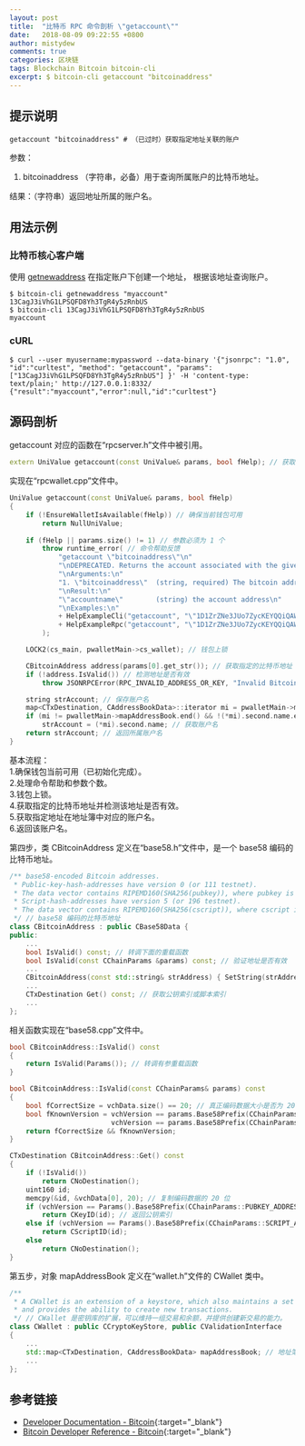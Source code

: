 ```yaml
---
layout: post
title:  "比特币 RPC 命令剖析 \"getaccount\""
date:   2018-08-09 09:22:55 +0800
author: mistydew
comments: true
categories: 区块链
tags: Blockchain Bitcoin bitcoin-cli
excerpt: $ bitcoin-cli getaccount "bitcoinaddress"
---
```

## 提示说明

```shell
getaccount "bitcoinaddress" # （已过时）获取指定地址关联的账户
```

参数：<br>
1. bitcoinaddress （字符串，必备）用于查询所属账户的比特币地址。

结果：（字符串）返回地址所属的账户名。

## 用法示例

### 比特币核心客户端

使用 [getnewaddress](/blog/2018/08/bitcoin-rpc-command-getnewaddress.html) 在指定账户下创建一个地址，
根据该地址查询账户。

```shell
$ bitcoin-cli getnewaddress "myaccount"
13CagJ3iVhG1LPSQFD8Yh3TgR4y5zRnbUS
$ bitcoin-cli 13CagJ3iVhG1LPSQFD8Yh3TgR4y5zRnbUS
myaccount
```

### cURL

```shell
$ curl --user myusername:mypassword --data-binary '{"jsonrpc": "1.0", "id":"curltest", "method": "getaccount", "params": ["13CagJ3iVhG1LPSQFD8Yh3TgR4y5zRnbUS"] }' -H 'content-type: text/plain;' http://127.0.0.1:8332/
{"result":"myaccount","error":null,"id":"curltest"}
```

## 源码剖析
getaccount 对应的函数在“rpcserver.h”文件中被引用。

```cpp
extern UniValue getaccount(const UniValue& params, bool fHelp); // 获取地址所属账户
```

实现在“rpcwallet.cpp”文件中。

```cpp
UniValue getaccount(const UniValue& params, bool fHelp)
{
    if (!EnsureWalletIsAvailable(fHelp)) // 确保当前钱包可用
        return NullUniValue;
    
    if (fHelp || params.size() != 1) // 参数必须为 1 个
        throw runtime_error( // 命令帮助反馈
            "getaccount \"bitcoinaddress\"\n"
            "\nDEPRECATED. Returns the account associated with the given address.\n"
            "\nArguments:\n"
            "1. \"bitcoinaddress\"  (string, required) The bitcoin address for account lookup.\n"
            "\nResult:\n"
            "\"accountname\"        (string) the account address\n"
            "\nExamples:\n"
            + HelpExampleCli("getaccount", "\"1D1ZrZNe3JUo7ZycKEYQQiQAWd9y54F4XZ\"")
            + HelpExampleRpc("getaccount", "\"1D1ZrZNe3JUo7ZycKEYQQiQAWd9y54F4XZ\"")
        );

    LOCK2(cs_main, pwalletMain->cs_wallet); // 钱包上锁

    CBitcoinAddress address(params[0].get_str()); // 获取指定的比特币地址
    if (!address.IsValid()) // 检测地址是否有效
        throw JSONRPCError(RPC_INVALID_ADDRESS_OR_KEY, "Invalid Bitcoin address");

    string strAccount; // 保存账户名
    map<CTxDestination, CAddressBookData>::iterator mi = pwalletMain->mapAddressBook.find(address.Get()); // 获取地址簿中对应地址索引的数据
    if (mi != pwalletMain->mapAddressBook.end() && !(*mi).second.name.empty()) // 若存在该数据且账户名非空
        strAccount = (*mi).second.name; // 获取账户名
    return strAccount; // 返回所属账户名
}
```

基本流程：<br>
1.确保钱包当前可用（已初始化完成）。<br>
2.处理命令帮助和参数个数。<br>
3.钱包上锁。<br>
4.获取指定的比特币地址并检测该地址是否有效。<br>
5.获取指定地址在地址簿中对应的账户名。<br>
6.返回该账户名。

第四步，类 CBitcoinAddress 定义在“base58.h”文件中，是一个 base58 编码的比特币地址。

```cpp
/** base58-encoded Bitcoin addresses.
 * Public-key-hash-addresses have version 0 (or 111 testnet).
 * The data vector contains RIPEMD160(SHA256(pubkey)), where pubkey is the serialized public key.
 * Script-hash-addresses have version 5 (or 196 testnet).
 * The data vector contains RIPEMD160(SHA256(cscript)), where cscript is the serialized redemption script.
 */ // base58 编码的比特币地址
class CBitcoinAddress : public CBase58Data {
public:
    ...
    bool IsValid() const; // 转调下面的重载函数
    bool IsValid(const CChainParams &params) const; // 验证地址是否有效
    ...
    CBitcoinAddress(const std::string& strAddress) { SetString(strAddress); }
    ...
    CTxDestination Get() const; // 获取公钥索引或脚本索引
    ...
};
```

相关函数实现在“base58.cpp”文件中。

```cpp
bool CBitcoinAddress::IsValid() const
{
    return IsValid(Params()); // 转调有参重载函数
}

bool CBitcoinAddress::IsValid(const CChainParams& params) const
{
    bool fCorrectSize = vchData.size() == 20; // 真正编码数据大小是否为 20 字节
    bool fKnownVersion = vchVersion == params.Base58Prefix(CChainParams::PUBKEY_ADDRESS) || // 版本号即地址前缀为公钥地址前缀
                         vchVersion == params.Base58Prefix(CChainParams::SCRIPT_ADDRESS); // 或脚本地址前缀
    return fCorrectSize && fKnownVersion;
}

CTxDestination CBitcoinAddress::Get() const
{
    if (!IsValid())
        return CNoDestination();
    uint160 id;
    memcpy(&id, &vchData[0], 20); // 复制编码数据的 20 位
    if (vchVersion == Params().Base58Prefix(CChainParams::PUBKEY_ADDRESS))
        return CKeyID(id); // 返回公钥索引
    else if (vchVersion == Params().Base58Prefix(CChainParams::SCRIPT_ADDRESS))
        return CScriptID(id);
    else
        return CNoDestination();
}
```

第五步，对象 mapAddressBook 定义在“wallet.h”文件的 CWallet 类中。

```cpp
/** 
 * A CWallet is an extension of a keystore, which also maintains a set of transactions and balances,
 * and provides the ability to create new transactions.
 */ // CWallet 是密钥库的扩展，可以维持一组交易和余额，并提供创建新交易的能力。
class CWallet : public CCryptoKeyStore, public CValidationInterface
{
    ...
    std::map<CTxDestination, CAddressBookData> mapAddressBook; // 地址簿映射列表
    ...
};
```

## 参考链接

* [Developer Documentation - Bitcoin](https://bitcoin.org/en/developer-documentation){:target="_blank"}
* [Bitcoin Developer Reference - Bitcoin](https://bitcoin.org/en/developer-reference#getaccount){:target="_blank"}
